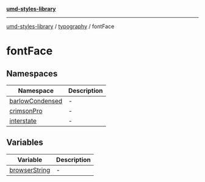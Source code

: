 [**umd-styles-library**](../../../README.md)

***

[umd-styles-library](../../../modules.md) / [typography](../../README.md) / fontFace

# fontFace

## Namespaces

| Namespace | Description |
| ------ | ------ |
| [barlowCondensed](namespaces/barlowCondensed/README.md) | - |
| [crimsonPro](namespaces/crimsonPro/README.md) | - |
| [interstate](namespaces/interstate/README.md) | - |

## Variables

| Variable | Description |
| ------ | ------ |
| [browserString](variables/browserString.md) | - |
